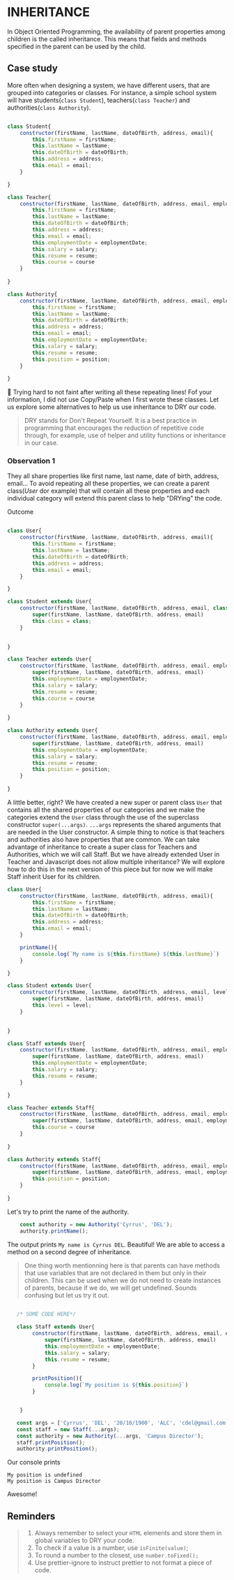 
# INHERITANCE

In Object Oriented Programming, the availability of parent properties among children is the called inheritance. This means that fields and methods specified in the parent can be used by the child.


## Case study
More often when designing a system, we have different users, that are grouped into categories or classes. For instance, a simple school system will have students(`class Student`), teachers(`class Teacher`) and authorities(`class Authority`). 

```Javascript

class Student{
    constructor(firstName, lastName, dateOfBirth, address, email){
        this.firstName = firstName;
        this.lastName = lastName;
        this.dateOfBirth = dateOfBirth;
        this.address = address;
        this.email = email;
    }

}

class Teacher{
    constructor(firstName, lastName, dateOfBirth, address, email, employmentDate, salary, resume, course){
        this.firstName = firstName;
        this.lastName = lastName;
        this.dateOfBirth = dateOfBirth;
        this.address = address;
        this.email = email;
        this.employmentDate = employmentDate;
        this.salary = salary;
        this.resume = resume;
        this.course = course
    }
    
}

class Authority{
    constructor(firstName, lastName, dateOfBirth, address, email, employmentDate, salary, resume, position){
        this.firstName = firstName;
        this.lastName = lastName;
        this.dateOfBirth = dateOfBirth;
        this.address = address;
        this.email = email;
        this.employmentDate = employmentDate;
        this.salary = salary;
        this.resume = resume;
        this.position = position;
    }
    
}


```

:dizzy: Trying hard to not faint after writing all these repeating lines! Fof your information, I did not use Copy/Paste when I first wrote these classes. Let us explore some alternatives to help us use inheritance to DRY our code.

> DRY stands for Don't Repeat Yourself. It is a best practice in programming that encourages the reduction of repetitive code through, for example, use of helper and utility functions or inheritance in our case.

### Observation 1

They all share properties like first name, last name, date of birth, address, email... To avoid repeating all these properties, we can create a parent class(_User_ dor example) that will contain all these properties and each individual category will extend this parent class to help "DRYing" the code.

Outcome

```Javascript

class User{
    constructor(firstName, lastName, dateOfBirth, address, email){
        this.firstName = firstName;
        this.lastName = lastName;
        this.dateOfBirth = dateOfBirth;
        this.address = address;
        this.email = email;
    }

}

class Student extends User{
    constructor(firstName, lastName, dateOfBirth, address, email, class){
        super(firstName, lastName, dateOfBirth, address, email)
        this.class = class;
    }

    
}

class Teacher extends User{
    constructor(firstName, lastName, dateOfBirth, address, email, employmentDate, salary, resume, course){
        super(firstName, lastName, dateOfBirth, address, email)        
        this.employmentDate = employmentDate;
        this.salary = salary;
        this.resume = resume;
        this.course = course
    }
    
}

class Authority extends User{
    constructor(firstName, lastName, dateOfBirth, address, email, employmentDate, salary, resume, position){
        super(firstName, lastName, dateOfBirth, address, email)
        this.employmentDate = employmentDate;
        this.salary = salary;
        this.resume = resume;
        this.position = position;
    }
    
}

```

A little better, right? We have created a new super or parent class `User` that contains all the shared properties of our categories and we make the categories extend the `User` class through the use of the superclass constructor `super(...args)`.  `...args` represents the shared arguments that are needed in the User constructor. A simple thing to notice is that teachers and authorities also have properties that are common. We can take advantage of inheritance to create a super class for Teachers and Authorities, which we will call Staff. But we have already extended User in Teacher and Javascript does not allow multiple inheritance? We will explore how to do this in the next version of this piece but for now we will make Staff inherit User for its children. 


```Javascript
class User{
    constructor(firstName, lastName, dateOfBirth, address, email){
        this.firstName = firstName;
        this.lastName = lastName;
        this.dateOfBirth = dateOfBirth;
        this.address = address;
        this.email = email;
    }

    printName(){
        console.log(`My name is ${this.firstName} ${this.lastName}`)
    }

}

class Student extends User{
    constructor(firstName, lastName, dateOfBirth, address, email, level){
        super(firstName, lastName, dateOfBirth, address, email)
        this.level = level;
    }

    
}

class Staff extends User{
    constructor(firstName, lastName, dateOfBirth, address, email, employmentDate, salary, resume){
        super(firstName, lastName, dateOfBirth, address, email)        
        this.employmentDate = employmentDate;
        this.salary = salary;
        this.resume = resume;
    }

}

class Teacher extends Staff{
    constructor(firstName, lastName, dateOfBirth, address, email, employmentDate, salary, resume, course){
        super(firstName, lastName, dateOfBirth, address, email, employmentDate, salary, resume)        
        this.course = course
    }
    
}

class Authority extends Staff{
    constructor(firstName, lastName, dateOfBirth, address, email, employmentDate, salary, resume, position){
        super(firstName, lastName, dateOfBirth, address, email, employmentDate, salary, resume)        
        this.position = position;
    }
    
}

```

Let's try to print the name of the authority.

```Javascript
    const authority = new Authority('Cyrrus', 'DEL');
    authority.printName();
```

The output prints `My name is Cyrrus DEL`. Beautiful! We are able to access a method on a second degree of inheritance.



>One thing worth mentionning here is that parents can have methods that use variables that are not declared in them but only in their children. This can be used when we do not need to create instances of parents, because if we do, we will get undefined. Sounds confusing but let us try it out.

```Javascript
   
   /* SOME CODE HERE*/

   class Staff extends User{
        constructor(firstName, lastName, dateOfBirth, address, email, employmentDate, salary, resume){
            super(firstName, lastName, dateOfBirth, address, email)        
            this.employmentDate = employmentDate;
            this.salary = salary;
            this.resume = resume;
        }

        printPosition(){
            console.log(`My position is ${this.position}`)
        }


    }

   const args = ['Cyrrus', 'DEL', '20/10/1900', 'ALC', 'cdel@gmail.com', '30/00/2007', '3000', 'resume.pdf']
   const staff = new Staff(...args); 
   const authority = new Authority(...args, 'Campus Director'); 
   staff.printPosition();
   authority.printPosition();


```

Our console prints

`My position is undefined`\
 `My position is Campus Director`


Awesome!

## Reminders

> 1. Always remember to select your `HTML` elements and store them in global variables to DRY your code.
> 2. To check if a value is a number, use `isFinite(value)`;
> 3. To round a number to the closest, use `number.toFixed();`
> 4. Use prettier-ignore to instruct prettier to not format a piece of code.



